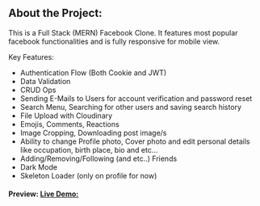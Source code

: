 ## About the Project:
This is a Full Stack (MERN) Facebook Clone.
It features most popular facebook functionalities and is fully responsive for mobile view.

Key Features:
- Authentication Flow (Both Cookie and JWT)
- Data Validation
- CRUD Ops
- Sending E-Mails to Users for account verification and password reset
- Search Menu, Searching for other users and saving search history
- File Upload with Cloudinary
- Emojis, Comments, Reactions
- Image Cropping, Downloading post image/s
- Ability to change Profile photo, Cover photo and edit personal details like occupation, birth place, bio and etc...
- Adding/Removing/Following (and etc..) Friends
- Dark Mode
- Skeleton Loader (only on profile for now)

#### Preview: [Live Demo:]()
